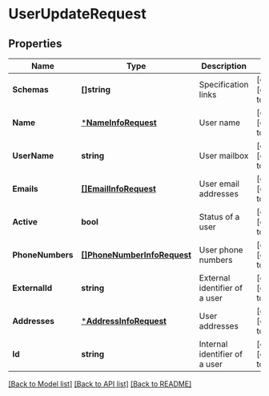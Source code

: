 # UserUpdateRequest

## Properties
Name | Type | Description | Notes
------------ | ------------- | ------------- | -------------
**Schemas** | **[]string** | Specification links | [optional] [default to null]
**Name** | [***NameInfoRequest**](NameInfoRequest.md) | User name | [optional] [default to null]
**UserName** | **string** | User mailbox | [optional] [default to null]
**Emails** | [**[]EmailInfoRequest**](EmailInfoRequest.md) | User email addresses | [optional] [default to null]
**Active** | **bool** | Status of a user | [optional] [default to null]
**PhoneNumbers** | [**[]PhoneNumberInfoRequest**](PhoneNumberInfoRequest.md) | User phone numbers | [optional] [default to null]
**ExternalId** | **string** | External identifier of a user | [optional] [default to null]
**Addresses** | [***AddressInfoRequest**](AddressInfoRequest.md) | User addresses | [optional] [default to null]
**Id** | **string** | Internal identifier of a user | [optional] [default to null]

[[Back to Model list]](../README.md#documentation-for-models) [[Back to API list]](../README.md#documentation-for-api-endpoints) [[Back to README]](../README.md)


